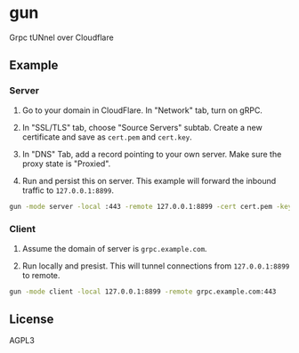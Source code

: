 # gun
Grpc tUNnel over Cloudflare

## Example
### Server
1. Go to your domain in CloudFlare. In "Network" tab, turn on gRPC.

2. In "SSL/TLS" tab, choose "Source Servers" subtab. Create a new certificate and save as `cert.pem` and `cert.key`.

3. In "DNS" Tab, add a record pointing to your own server. Make sure the proxy state is "Proxied".

4. Run and persist this on server. This example will forward the inbound traffic to `127.0.0.1:8899`.
```bash
gun -mode server -local :443 -remote 127.0.0.1:8899 -cert cert.pem -key cert.key
```

### Client
1. Assume the domain of server is `grpc.example.com`.

2. Run locally and presist. This will tunnel connections from `127.0.0.1:8899` to remote.
```bash
gun -mode client -local 127.0.0.1:8899 -remote grpc.example.com:443
```

## License
AGPL3
